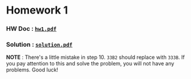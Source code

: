 # Homework 1

### HW Doc : [`hw1.pdf`](https://github.com/hasantezcan/Introduction_to_computer_science/blob/master/homeworks/hw1.pdf)
### Solution : [`solution.pdf`](https://github.com/hasantezcan/Introduction_to_computer_science/blob/master/homeworks/17253046%20Hasan%20Tezcan%20BMG_HM1.pdf)


**NOTE** : There's a little mistake in step 10. `33B2` should replace with `333B`. If you pay attention to this and solve the problem, you will not have any problems. Good luck!
